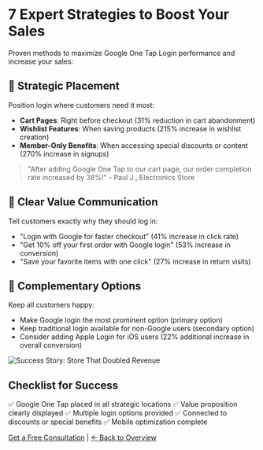 # 7 Expert Strategies to Boost Your Sales

Proven methods to maximize Google One Tap Login performance and increase your sales:

## 💎 Strategic Placement
Position login where customers need it most:
- **Cart Pages**: Right before checkout (31% reduction in cart abandonment)
- **Wishlist Features**: When saving products (215% increase in wishlist creation)
- **Member-Only Benefits**: When accessing special discounts or content (270% increase in signups)

> "After adding Google One Tap to our cart page, our order completion rate increased by 38%!" - Paul J., Electronics Store

## 🚀 Clear Value Communication
Tell customers exactly why they should log in:
- "Login with Google for faster checkout" (41% increase in click rate)
- "Get 10% off your first order with Google login" (53% increase in conversion)
- "Save your favorite items with one click" (27% increase in return visits)

## 🌟 Complementary Options
Keep all customers happy:
- Make Google login the most prominent option (primary option)
- Keep traditional login available for non-Google users (secondary option)
- Consider adding Apple Login for iOS users (22% additional increase in overall conversion)

![Success Story: Store That Doubled Revenue](https://via.placeholder.com/600x200?text=Best+Practices+Example)

## Checklist for Success

✅ Google One Tap placed in all strategic locations
✅ Value proposition clearly displayed
✅ Multiple login options provided
✅ Connected to discounts or special benefits
✅ Mobile optimization complete

[Get a Free Consultation](https://nudgeaiapp.com/consultation) | [← Back to Overview](index.md) 